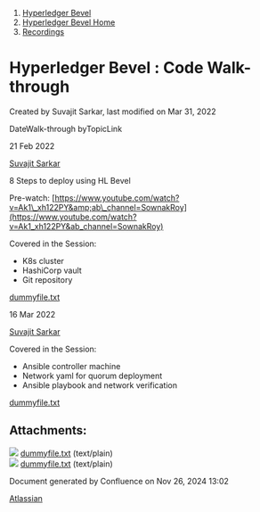 1. [Hyperledger Bevel](index.html)
2. [Hyperledger Bevel Home](Hyperledger-Bevel-Home_21954565.html)
3. [Recordings](Recordings_21960999.html)

# Hyperledger Bevel : Code Walk-through

Created by Suvajit Sarkar, last modified on Mar 31, 2022

DateWalk-through byTopicLink

21 Feb 2022 

[Suvajit Sarkar](https://lf-hyperledger.atlassian.net/wiki/people/712020:9a33b8cc-fcb9-4626-9e09-7f700c9c2300?ref=confluence)

8 Steps to deploy using HL Bevel

Pre-watch: [https://www.youtube.com/watch?v=Ak1\_xh122PY&amp;ab\_channel=SownakRoy](https://www.youtube.com/watch?v=Ak1_xh122PY&ab_channel=SownakRoy)

Covered in the Session:

- K8s cluster
- HashiCorp vault
- Git repository

[dummyfile.txt](#)

16 Mar 2022 

[Suvajit Sarkar](https://lf-hyperledger.atlassian.net/wiki/people/712020:9a33b8cc-fcb9-4626-9e09-7f700c9c2300?ref=confluence)

Covered in the Session:

- Ansible controller machine
- Network yaml for quorum deployment
- Ansible playbook and network verification

[dummyfile.txt](#)

## Attachments:

![](images/icons/bullet_blue.gif) [dummyfile.txt](attachments/21955098/21961020.txt) (text/plain)  
![](images/icons/bullet_blue.gif) [dummyfile.txt](attachments/21955098/21961005.txt) (text/plain)

Document generated by Confluence on Nov 26, 2024 13:02

[Atlassian](http://www.atlassian.com/)

